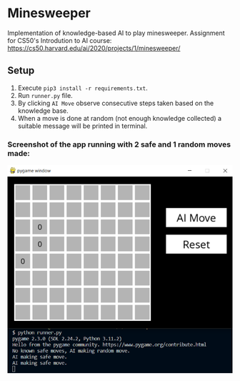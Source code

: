 # Minesweeper
Implementation of knowledge-based AI to play minesweeper. Assignment for CS50's Introdution to AI course: https://cs50.harvard.edu/ai/2020/projects/1/minesweeper/

## Setup
1. Execute ```pip3 install -r requirements.txt```.
2. Run ```runner.py``` file.
3. By clicking ```AI Move``` observe consecutive steps taken based on the knowledge base.
4. When a move is done at random (not enough knowledge collected) a suitable message will be printed in terminal.

### Screenshot of the app running with 2 safe and 1 random moves made:
![App window](/Screenshots/minesweeper_1.PNG)
